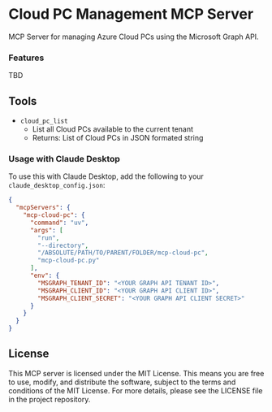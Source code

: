 # Cloud PC Management MCP Server

MCP Server for managing Azure Cloud PCs using the Microsoft Graph API.

### Features
TBD

## Tools
* `cloud_pc_list`
   - List all Cloud PCs available to the current tenant
   - Returns: List of Cloud PCs in JSON formated string


### Usage with Claude Desktop
To use this with Claude Desktop, add the following to your `claude_desktop_config.json`:

```json
{
  "mcpServers": {
    "mcp-cloud-pc": {
      "command": "uv",
      "args": [
        "run",
        "--directory",
        "/ABSOLUTE/PATH/TO/PARENT/FOLDER/mcp-cloud-pc",
        "mcp-cloud-pc.py"
      ],
      "env": {
        "MSGRAPH_TENANT_ID": "<YOUR GRAPH API TENANT ID>",
        "MSGRAPH_CLIENT_ID": "<YOUR GRAPH API CLIENT ID>",
        "MSGRAPH_CLIENT_SECRET": "<YOUR GRAPH API CLIENT SECRET>"
      }
    }
  }
}
```

## License

This MCP server is licensed under the MIT License. This means you are free to use, modify, and distribute the software, subject to the terms and conditions of the MIT License. For more details, please see the LICENSE file in the project repository.
